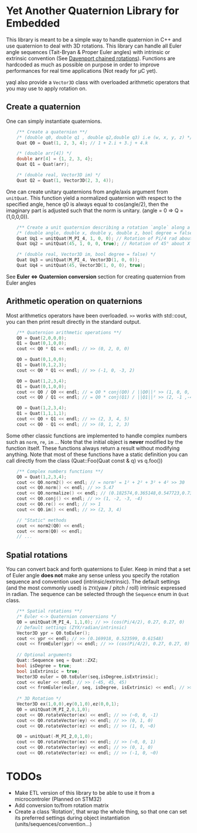 # Yet Another Quaternion Library for Embedded

This library is meant to be a simple way to handle quaternion in C++ and use 
quaternion to deal with 3D rotations. This library can handle all Euler angle sequences (Tait-Bryan & Proper Euler angles)
with intrinsic or extrinsic convention (See [Davenport chained rotations](https://www.wikiwand.com/en/Davenport_chained_rotations#/Conversion_between_intrinsic_and_extrinsic_rotations)).
Functions are hardcoded as much as possible on purpose in order to improve performances for real time applications (Not ready for µC yet). 


yaql also provide a `Vector3D` class with overloaded arithmetic operators that you may use to apply rotation on.

## Create a quaternion
One can simply instantiate quaternions.

```cpp
    /** Create a quaternion **/
    /* (double q0, double q1 , double q2,double q3) i.e (w, x, y, z) */ 
    Quat Q0 = Quat(1, 2, 3, 4); // 1 + 2.i + 3.j + 4.k 

    /* (double arr[4]) */
    double arr[4] = {1, 2, 3, 4};
    Quat Q1 = Quat(arr);

    /* (double real, Vector3D im) */
    Quat Q2 = Quat(1, Vector3D(2, 3, 4));
```

One can create unitary quaternions from angle/axis argument from `unitQuat`.
This function yield a normalized quaternion with respect to the specified angle, hence q0 is always equal to cos(angle/2),
then the imaginary part is adjusted such that the norm is unitary. (angle = 0 => Q = (1,0,0,0)).

```cpp
    /** Create a unit quaternion describing a rotation `angle` along a given axis **/
    /* (double angle, double x, double y, double z, bool degree = false) */
    Quat Uq1 = unitQuat(M_PI_4, 1, 0, 0); // Rotation of Pi/4 rad about X axis 
    Quat Uq2 = unitQuat(45, 1, 0, 0, true); // Rotation of 45° about X axis 

    /* (double real, Vector3D im, bool degree = false) */
    Quat Uq3 = unitQuat(M_PI_4, Vector3D(1, 0, 0));
    Quat Uq4 = unitQuat(45, Vector3D(1, 0, 0), true);
```

See **Euler <=> Quaternion conversion** section for creating quaternion from Euler angles
## Arithmetic operation on quaternions
Most arithmetics operators have been overloaded.
`>>` works with std::cout, you can then print result directly in the standard output. 

```cpp
    /** Quaternion arithmetic operations **/
    Q0 = Quat(2,0,0,0);
    Q1 = Quat(0,1,0,0);
    cout << Q0 * Q1 << endl; // >> (0, 2, 0, 0)

    Q0 = Quat(0,1,0,0);
    Q1 = Quat(0,1,2,3);
    cout << Q0 * Q1 << endl; // >> (-1, 0, -3, 2)

    Q0 = Quat(1,2,3,4);
    Q1 = Quat(0,1,0,0);
    cout << Q0 / Q0 << endl; // = Q0 * conj(Q0) / ||Q0||² >> (1, 0, 0, 0)
    cout << Q0 / Q1 << endl; // = Q0 * conj(Q1) / ||Q1||² >> (2, -1 ,-4 , 3)

    Q0 = Quat(1,2,3,4);
    Q1 = Quat(1,1,1,1);
    cout << Q0 + Q1 << endl; // >> (2, 3, 4, 5)
    cout << Q0 - Q1 << endl; // >> (0, 1, 2, 3)
```

Some other classic functions are implemented to handle complex numbers such as `norm`, `re`, `im` ...
Note that the initial object is **never** modified by the function itself. These functions always return 
a result without modifying anything.
Note that most of these functions have a static definition you can call directly from the class (Quat::Foo(Quat const & q) vs q.foo())

```cpp
    /** Complex numbers functions **/
    Q0 = Quat(1,2,3,4);
    cout << Q0.norm2() << endl; // = norm² = 1² + 2² + 3² + 4² >> 30
    cout << Q0.norm() << endl; // >> 5.47
    cout << Q0.normalize() << endl; // (0.182574,0.365148,0.547723,0.730297)
    cout << Q0.conj() << endl; // >> (1, -2, -3, -4)
    cout << Q0.re() << endl; // >> 1
    cout << Q0.im() << endl; // >> (2, 3, 4)

    // "Static" methods
    cout << norm2(Q0) << endl;
    cout << norm(Q0) << endl;
    // ...
```

## Spatial rotations
You can convert back and forth quaternions to Euler.
Keep in mind that a set of Euler angle **does not** make any sense unless you specify the rotation sequence and convention used (intrinsic/extrinsic).
The default settings (and the most commonly used) is `ZYX`(yaw / pitch / roll) intrinsic expressed in radian.
The sequence can be selected through the `Sequence` enum in `Quat` class.

```cpp
    /** Spatial rotations **/
    /* Euler <-> Quaternion conversions */
    Q0 = unitQuat(M_PI_4, 1,1,0); // >> (cos(Pi/4/2), 0.27, 0.27, 0)
    // Default settings (ZYX/radian/intrinsic)
    Vector3D ypr = Q0.toEuler();
    cout << ypr << endl; // >> (0.169918, 0.523599, 0.61548)
    cout << fromEuler(ypr) << endl; // >> (cos(Pi/4/2), 0.27, 0.27, 0)
    
    // Optional arguments
    Quat::Sequence seq = Quat::ZXZ;
    bool isDegree = true;
    bool isExtrinsic = true;
    Vector3D euler = Q0.toEuler(seq,isDegree,isExtrinsic);
    cout << euler << endl; // >> (-45, 45, 45)
    cout << fromEuler(euler, seq, isDegree, isExtrinsic) << endl; // >> (cos(Pi/4/2), 0.27, 0.27, 0)
    
    /* 3D Rotation */
    Vector3D ex(1,0,0),ey(0,1,0),ez(0,0,1);
    Q0 = unitQuat(M_PI_2,0,1,0);
    cout << Q0.rotateVector(ex) << endl; // >> (~0, 0, -1)
    cout << Q0.rotateVector(ey) << endl; // >> (0, 1, 0)
    cout << Q0.rotateVector(ez) << endl; // >> (1, 0, ~0)

    Q0 = unitQuat(-M_PI_2,0,1,0);
    cout << Q0.rotateVector(ex) << endl; // >> (~0, 0, 1)
    cout << Q0.rotateVector(ey) << endl; // >> (0, 1, 0)
    cout << Q0.rotateVector(ez) << endl; // >> (-1, 0, ~0)
```
# TODOs

- Make ETL version of this library to be able to use it from a microcontroler (Planned on STM32)
- Add conversion to/from rotation matrix
- Create a class 'Rotation', that wrap the whole thing, so that one can set its preferred settings during object instantiation (units/sequences/convention...) 






